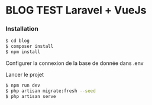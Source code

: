 # BLOG TEST Laravel + VueJs 

### Installation



```sh
$ cd blog
$ composer install 
$ npm install 
```

Configurer la connexion de la base de donnée dans .env

Lancer le projet
```sh
$ npm run dev
$ php artisan migrate:fresh --seed
$ php artisan serve
```







